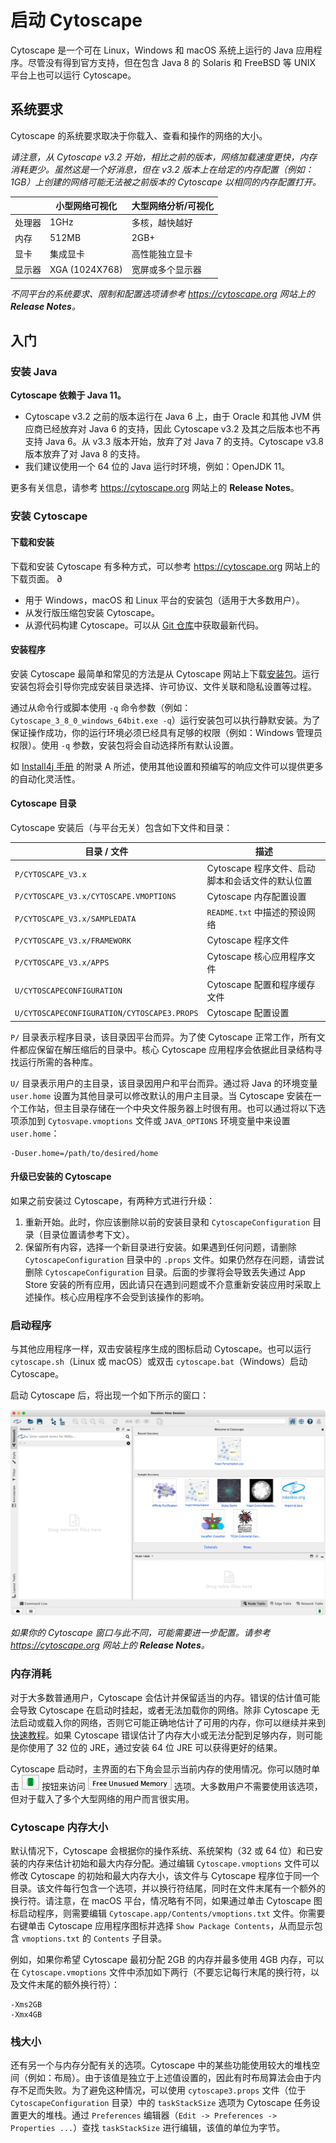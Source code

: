 # 启动 Cytoscape

Cytoscape 是一个可在 Linux，Windows 和 macOS 系统上运行的 Java 应用程序。尽管没有得到官方支持，但在包含 Java 8 的 Solaris 和 FreeBSD 等 UNIX 平台上也可以运行 Cytoscape。

## 系统要求

Cytoscape 的系统要求取决于你载入、查看和操作的网络的大小。

_请注意，从 Cytoscape v3.2 开始，相比之前的版本，网络加载速度更快，内存消耗更少。虽然这是一个好消息，但在 v3.2 版本上在给定的内存配置（例如：1GB）上创建的网络可能无法被之前版本的 Cytoscape 以相同的内存配置打开。_

|        | 小型网络可视化   | 大型网络分析/可视化 |
| ------ | ---------------- | ------------------- |
| 处理器 | 1GHz             | 多核，越快越好      |
| 内存   | 512MB            | 2GB+                |
| 显卡   | 集成显卡         | 高性能独立显卡      |
| 显示器 | XGA (1024X768)   | 宽屏或多个显示器    |

_不同平台的系统要求、限制和配置选项请参考 https://cytoscape.org 网站上的 **Release Notes**。_

## 入门

### 安装 Java

**Cytoscape 依赖于 Java 11。**

- Cytoscape v3.2 之前的版本运行在 Java 6 上，由于 Oracle 和其他 JVM 供应商已经放弃对 Java 6 的支持，因此 Cytoscape v3.2 及其之后版本也不再支持 Java 6。从 v3.3 版本开始，放弃了对 Java 7 的支持。Cytoscape v3.8 版本放弃了对 Java 8 的支持。
- 我们建议使用一个 64 位的 Java 运行时环境，例如：OpenJDK 11。

更多有关信息，请参考 https://cytoscape.org 网站上的 **Release Notes**。

### 安装 Cytoscape

#### 下载和安装

下载和安装 Cytoscape 有多种方式，可以参考 https://cytoscape.org 网站上的下载页面。
∂
- 用于 Windows，macOS 和 Linux 平台的安装包（适用于大多数用户）。
- 从发行版压缩包安装 Cytoscape。
- 从源代码构建 Cytoscape。可以从 [Git 仓库](https://github.com/cytoscape/cytoscape)中获取最新代码。

#### 安装程序

安装 Cytoscape 最简单和常见的方法是从 Cytoscape 网站上下载[安装包](https://cytoscape.org/download.html)。运行安装包将会引导你完成安装目录选择、许可协议、文件关联和隐私设置等过程。

通过从命令行或脚本使用 `-q` 命令参数（例如：`Cytoscape_3_8_0_windows_64bit.exe -q`）运行安装包可以执行静默安装。为了保证操作成功，你的运行环境必须已经具有足够的权限（例如：Windows 管理员权限）。使用 `-q` 参数，安装包将会自动选择所有默认设置。

如 [Install4j 手册](http://resources.ej-technologies.com/install4j/help/doc/help.pdf) 的附录 A 所述，使用其他设置和预编写的响应文件可以提供更多的自动化灵活性。

#### Cytoscape 目录

Cytoscape 安装后（与平台无关）包含如下文件和目录：

| 目录 / 文件                                 | 描述                                             |
| ------------------------------------------- | ------------------------------------------------ |
| `P/CYTOSCAPE_V3.x`                          | Cytoscape 程序文件、启动脚本和会话文件的默认位置 |
| `P/CYTOSCAPE_V3.x/CYTOSCAPE.VMOPTIONS`      | Cytoscape 内存配置设置                           |
| `P/CYTOSCAPE_V3.x/SAMPLEDATA`               | `README.txt` 中描述的预设网络                    |
| `P/CYTOSCAPE_V3.x/FRAMEWORK`                | Cytoscape 程序文件                               |
| `P/CYTOSCAPE_V3.x/APPS`                     | Cytoscape 核心应用程序文件                       |
| `U/CYTOSCAPECONFIGURATION`                  | Cytoscape 配置和程序缓存文件                     |
| `U/CYTOSCAPECONFIGURATION/CYTOSCAPE3.PROPS` | Cytoscape 配置设置                               |

`P/` 目录表示程序目录，该目录因平台而异。为了使 Cytoscape 正常工作，所有文件都应保留在解压缩后的目录中。核心 Cytoscape 应用程序会依据此目录结构寻找运行所需的各种库。

`U/` 目录表示用户的主目录，该目录因用户和平台而异。通过将 Java 的环境变量 `user.home` 设置为其他目录可以修改默认的用户主目录。当 Cytoscape 安装在一个工作站，但主目录存储在一个中央文件服务器上时很有用。也可以通过将以下选项添加到 `Cytosvape.vmoptions` 文件或 `JAVA_OPTIONS` 环境变量中来设置 `user.home`：

```
-Duser.home=/path/to/desired/home
```

#### 升级已安装的 Cytoscape

如果之前安装过 Cytoscape，有两种方式进行升级：

1. 重新开始。此时，你应该删除以前的安装目录和 `CytoscapeConfiguration` 目录（目录位置请参考下文）。
2. 保留所有内容，选择一个新目录进行安装。如果遇到任何问题，请删除 `CytoscapeConfiguration` 目录中的 `.props` 文件。如果仍然存在问题，请尝试删除 `CytoscapeConfiguration` 目录。后面的步骤将会导致丢失通过 App Store 安装的所有应用，因此请只在遇到问题或不介意重新安装应用时采取上述操作。核心应用程序不会受到该操作的影响。

### 启动程序

与其他应用程序一样，双击安装程序生成的图标启动 Cytoscape。也可以运行 `cytoscape.sh`（Linux 或 macOS）或双击 `cytoscape.bat`（Windows）启动 Cytoscape。

启动 Cytoscape 后，将出现一个如下所示的窗口：

![](images/launching-cytoscape/welcome.png)

_如果你的 Cytoscape 窗口与此不同，可能需要进一步配置。请参考 https://cytoscape.org 网站上的 **Release Notes**。_

### 内存消耗

对于大多数普通用户，Cytoscape 会估计并保留适当的内存。错误的估计值可能会导致 Cytoscape 在启动时挂起，或者无法加载你的网络。除非 Cytoscape 无法启动或载入你的网络，否则它可能正确地估计了可用的内存，你可以继续并来到[快速教程](/quick-tour-of-cytoscape)。如果 Cytoscape 错误估计了内存大小或无法分配到足够内存，则可能是你使用了 32 位的 JRE，通过安装 64 位 JRE 可以获得更好的结果。

Cytoscape 启动时，主界面的右下角会显示当前内存的使用情况。你可以随时单击 ![](images/launching-cytoscape/memory-button.png) 按钮来访问 ![](images/launching-cytoscape/free-unused-memory.png) 选项。大多数用户不需要使用该选项，但对于载入了多个大型网络的用户而言很实用。

### Cytoscape 内存大小

默认情况下，Cytoscape 会根据你的操作系统、系统架构（32 或 64 位）和已安装的内存来估计初始和最大内存分配。通过编辑 `Cytoscape.vmoptions` 文件可以修改 Cytoscape 的初始和最大内存大小，该文件与 Cytoscape 程序位于同一个目录。该文件每行包含一个选项，并以换行符结尾，同时在文件末尾有一个额外的换行符。请注意，在 macOS 平台，情况略有不同，如果通过单击 Cytoscape 图标启动程序，则需要编辑 `Cytoscape.app/Contents/vmoptions.txt` 文件。你需要右键单击 Cytoscape 应用程序图标并选择 `Show Package Contents`，从而显示包含 `vmoptions.txt` 的 `Contents` 子目录。

例如，如果你希望 Cytoscape 最初分配 2GB 的内存并最多使用 4GB 内存，可以在 `Cytoscape.vmoptions` 文件中添加如下两行（不要忘记每行末尾的换行符，以及文件末尾的额外换行符）：

```
-Xms2GB
-Xmx4GB
```

### 栈大小

还有另一个与内存分配有关的选项。Cytoscape 中的某些功能使用较大的堆栈空间（例如：布局）。由于该值是独立于上述值设置的，因此有时布局算法会由于内存不足而失败。为了避免这种情况，可以使用 `cytoscape3.props` 文件（位于 `CytoscapeConfiguration` 目录）中的 `taskStackSize` 选项为 Cytoscape 任务设置更大的堆栈。通过 `Preferences` 编辑器（`Edit -> Preferences -> Properties ...`）查找 `taskStackSize` 进行编辑，该值的单位为字节。
